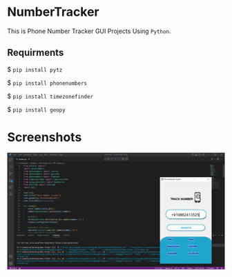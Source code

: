 # NumberTracker
This is Phone Number Tracker GUI Projects Using `Python`.

## Requirments 
$ `pip install pytz`

$ `pip install phonenumbers`

$ `pip install timezonefinder`

$ `pip install geopy`


# Screenshots

![image](https://github.com/VisithaIsuru/Phone-Number-Track/blob/main/Images/s1.PNG)
